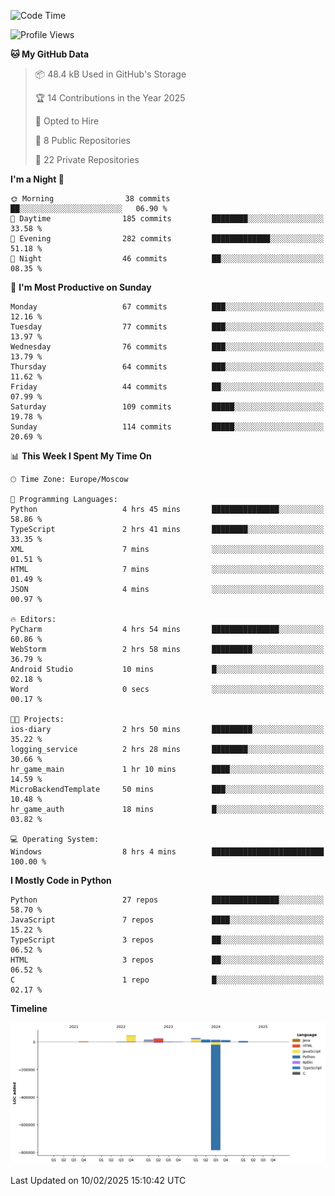 <!--START_SECTION:waka-->
![Code Time](http://img.shields.io/badge/Code%20Time-600%20hrs%2029%20mins-blue)

![Profile Views](http://img.shields.io/badge/Profile%20Views-2-blue)

**🐱 My GitHub Data** 

> 📦 48.4 kB Used in GitHub's Storage 
 > 
> 🏆 14 Contributions in the Year 2025
 > 
> 💼 Opted to Hire
 > 
> 📜 8 Public Repositories 
 > 
> 🔑 22 Private Repositories 
 > 
**I'm a Night 🦉** 

```text
🌞 Morning                38 commits          ██░░░░░░░░░░░░░░░░░░░░░░░   06.90 % 
🌆 Daytime                185 commits         ████████░░░░░░░░░░░░░░░░░   33.58 % 
🌃 Evening                282 commits         █████████████░░░░░░░░░░░░   51.18 % 
🌙 Night                  46 commits          ██░░░░░░░░░░░░░░░░░░░░░░░   08.35 % 
```
📅 **I'm Most Productive on Sunday** 

```text
Monday                   67 commits          ███░░░░░░░░░░░░░░░░░░░░░░   12.16 % 
Tuesday                  77 commits          ███░░░░░░░░░░░░░░░░░░░░░░   13.97 % 
Wednesday                76 commits          ███░░░░░░░░░░░░░░░░░░░░░░   13.79 % 
Thursday                 64 commits          ███░░░░░░░░░░░░░░░░░░░░░░   11.62 % 
Friday                   44 commits          ██░░░░░░░░░░░░░░░░░░░░░░░   07.99 % 
Saturday                 109 commits         █████░░░░░░░░░░░░░░░░░░░░   19.78 % 
Sunday                   114 commits         █████░░░░░░░░░░░░░░░░░░░░   20.69 % 
```


📊 **This Week I Spent My Time On** 

```text
🕑︎ Time Zone: Europe/Moscow

💬 Programming Languages: 
Python                   4 hrs 45 mins       ███████████████░░░░░░░░░░   58.86 % 
TypeScript               2 hrs 41 mins       ████████░░░░░░░░░░░░░░░░░   33.35 % 
XML                      7 mins              ░░░░░░░░░░░░░░░░░░░░░░░░░   01.51 % 
HTML                     7 mins              ░░░░░░░░░░░░░░░░░░░░░░░░░   01.49 % 
JSON                     4 mins              ░░░░░░░░░░░░░░░░░░░░░░░░░   00.97 % 

🔥 Editors: 
PyCharm                  4 hrs 54 mins       ███████████████░░░░░░░░░░   60.86 % 
WebStorm                 2 hrs 58 mins       █████████░░░░░░░░░░░░░░░░   36.79 % 
Android Studio           10 mins             █░░░░░░░░░░░░░░░░░░░░░░░░   02.18 % 
Word                     0 secs              ░░░░░░░░░░░░░░░░░░░░░░░░░   00.17 % 

🐱‍💻 Projects: 
ios-diary                2 hrs 50 mins       █████████░░░░░░░░░░░░░░░░   35.22 % 
logging_service          2 hrs 28 mins       ████████░░░░░░░░░░░░░░░░░   30.66 % 
hr_game_main             1 hr 10 mins        ████░░░░░░░░░░░░░░░░░░░░░   14.59 % 
MicroBackendTemplate     50 mins             ███░░░░░░░░░░░░░░░░░░░░░░   10.48 % 
hr_game_auth             18 mins             █░░░░░░░░░░░░░░░░░░░░░░░░   03.82 % 

💻 Operating System: 
Windows                  8 hrs 4 mins        █████████████████████████   100.00 % 
```

**I Mostly Code in Python** 

```text
Python                   27 repos            ███████████████░░░░░░░░░░   58.70 % 
JavaScript               7 repos             ████░░░░░░░░░░░░░░░░░░░░░   15.22 % 
TypeScript               3 repos             ██░░░░░░░░░░░░░░░░░░░░░░░   06.52 % 
HTML                     3 repos             ██░░░░░░░░░░░░░░░░░░░░░░░   06.52 % 
C                        1 repo              █░░░░░░░░░░░░░░░░░░░░░░░░   02.17 % 
```



**Timeline**

![Lines of Code chart](https://raw.githubusercontent.com/adlemx/adlemx/main/assets/bar_graph.png)


 Last Updated on 10/02/2025 15:10:42 UTC
<!--END_SECTION:waka-->
